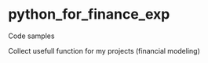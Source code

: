 # python_for_finance_exp
Code samples

Collect usefull function for my projects (financial modeling)
